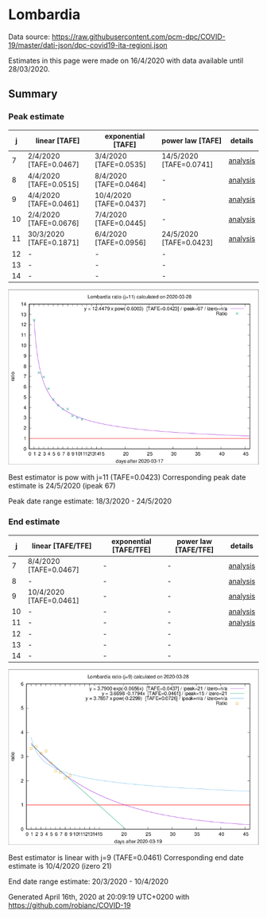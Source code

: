 # Lombardia


Data source: https://raw.githubusercontent.com/pcm-dpc/COVID-19/master/dati-json/dpc-covid19-ita-regioni.json

Estimates in this page were made on 16/4/2020 with data available until 28/03/2020.


## Summary 

### Peak estimate 
|j|linear [TAFE]|exponential [TAFE]|power law [TAFE]|details|
|---|----|-----------|---------|-------|
|7|2/4/2020 [TAFE=0.0467]|3/4/2020 [TAFE=0.0535]|14/5/2020 [TAFE=0.0741]|[analysis](COVID-19_lombardia_j7_2020-03-28.md)|
|8|4/4/2020 [TAFE=0.0515]|8/4/2020 [TAFE=0.0464]|-|[analysis](COVID-19_lombardia_j8_2020-03-28.md)|
|9|4/4/2020 [TAFE=0.0461]|10/4/2020 [TAFE=0.0437]|-|[analysis](COVID-19_lombardia_j9_2020-03-28.md)|
|10|2/4/2020 [TAFE=0.0676]|7/4/2020 [TAFE=0.0445]|-|[analysis](COVID-19_lombardia_j10_2020-03-28.md)|
|11|30/3/2020 [TAFE=0.1871]|6/4/2020 [TAFE=0.0956]|24/5/2020 [TAFE=0.0423]|[analysis](COVID-19_lombardia_j11_2020-03-28.md)|
|12|-|-|-||
|13|-|-|-||
|14|-|-|-||

![best peak estimate](COVID-19_lombardia_j11_2020-03-28.png)

Best estimator is pow with j=11 (TAFE=0.0423)
Corresponding peak date estimate is 24/5/2020 (ipeak 67)


Peak date range estimate: 18/3/2020 - 24/5/2020

### End estimate 
|j|linear [TAFE/TFE]|exponential [TAFE/TFE]|power law [TAFE/TFE]|details|
|---|----|-----------|---------|-------|
|7|8/4/2020 [TAFE=0.0467]|-|-|[analysis](COVID-19_lombardia_j7_2020-03-28.md)|
|8|-|-|-|[analysis](COVID-19_lombardia_j8_2020-03-28.md)|
|9|10/4/2020 [TAFE=0.0461]|-|-|[analysis](COVID-19_lombardia_j9_2020-03-28.md)|
|10|-|-|-|[analysis](COVID-19_lombardia_j10_2020-03-28.md)|
|11|-|-|-|[analysis](COVID-19_lombardia_j11_2020-03-28.md)|
|12|-|-|-||
|13|-|-|-||
|14|-|-|-||

![best zero estimate](COVID-19_lombardia_j9_2020-03-28.png)

Best estimator is linear with j=9 (TAFE=0.0461)
Corresponding end date estimate is 10/4/2020 (izero 21)


End date range estimate: 20/3/2020 - 10/4/2020

Generated April 16th, 2020 at 20:09:19 UTC+0200 with https://github.com/robianc/COVID-19
